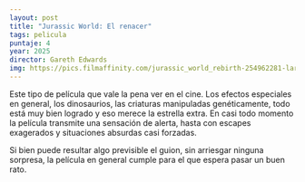 ```yaml
---
layout: post
title: "Jurassic World: El renacer"
tags: pelicula
puntaje: 4
year: 2025
director: Gareth Edwards
img: https://pics.filmaffinity.com/jurassic_world_rebirth-254962281-large.jpg
---
```


Este tipo de película que vale la pena ver en el cine. Los efectos especiales en general, los dinosaurios, las criaturas manipuladas genéticamente, todo está muy bien logrado y eso merece la estrella extra. En casi todo momento la película transmite una sensación de alerta, hasta con escapes exagerados y situaciones absurdas casi forzadas. 

Si bien puede resultar algo previsible el guion, sin arriesgar ninguna sorpresa, la película en general cumple para el que espera pasar un buen rato. 

